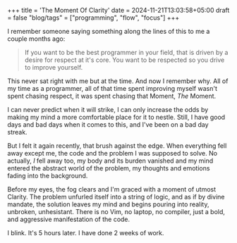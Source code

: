 +++
title = 'The Moment Of Clarity'
date = 2024-11-21T13:03:58+05:00
draft = false
"blog/tags" = ["programming", "flow", "focus"]
+++

I remember someone saying something along the lines of this to me a couple
months ago:

> If you want to be the best programmer in your field, that is driven by
a desire for respect at it's core. You want to be respected so you drive 
to improve yourself.

This never sat right with me but at the time. And now I remember why. All
of my time as a programmer, all of that time spent improving myself wasn't
spent chasing respect, it was spent chasing that Moment, _The_ Moment.

I can never predict when it will strike, I can only increase the odds by
making my mind a more comfortable place for it to nestle. Still, I have good
days and bad days when it comes to this, and I've been on a bad day streak.

But I felt it again recently, that brush against the edge. When everything
fell away except me, the code and the problem I was supposed to solve. No
actually, _I_ fell away too, my body and its burden vanished and my mind
entered the abstract world of the problem, my thoughts and emotions fading
into the background.

Before my eyes, the fog clears and I'm graced with a moment of utmost
Clarity. The problem unfurled itself into a string of logic, and as if by
divine mandate, the solution leaves my mind and begins pouring into reality,
unbroken, unhesistant. There is no Vim, no laptop, no compiler, just a bold,
and aggressive manifestation of the code.

I blink. It's 5 hours later. I have done 2 weeks of work.
